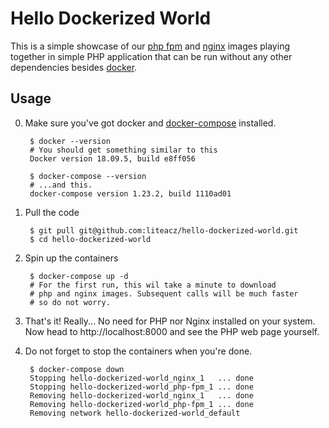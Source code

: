 # Hello Dockerized World

This is a simple showcase of our [php fpm](https://github.com/liteacz/php) and [nginx](https://github.com/liteacz/nginx) images playing together
in simple PHP application that can be run without any other dependencies besides [docker](https://www.docker.com/).

## Usage

0. Make sure you've got docker and [docker-compose](https://docs.docker.com/compose/) installed.


        $ docker --version
        # You should get something similar to this
        Docker version 18.09.5, build e8ff056

        $ docker-compose --version
        # ...and this.
        docker-compose version 1.23.2, build 1110ad01

1. Pull the code


        $ git pull git@github.com:liteacz/hello-dockerized-world.git
        $ cd hello-dockerized-world

2. Spin up the containers


        $ docker-compose up -d
        # For the first run, this wil take a minute to download 
        # php and nginx images. Subsequent calls will be much faster
        # so do not worry.

3. That's it! Really... No need for PHP nor Nginx installed on your system. Now head to http://localhost:8000 and see the PHP web page yourself.

4. Do not forget to stop the containers when you're done.


        $ docker-compose down
        Stopping hello-dockerized-world_nginx_1   ... done
        Stopping hello-dockerized-world_php-fpm_1 ... done
        Removing hello-dockerized-world_nginx_1   ... done
        Removing hello-dockerized-world_php-fpm_1 ... done
        Removing network hello-dockerized-world_default
